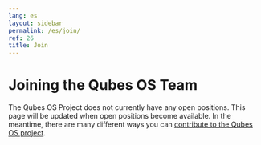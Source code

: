 ```yaml
---
lang: es
layout: sidebar
permalink: /es/join/
ref: 26
title: Join
---
```


Joining the Qubes OS Team
=========================
<a id="joining-the-qubes-os-team"></a>

The Qubes OS Project does not currently have any open positions.
This page will be updated when open positions become available.
In the meantime, there are many different ways you can [contribute to the Qubes OS project](/es/doc/contributing/).